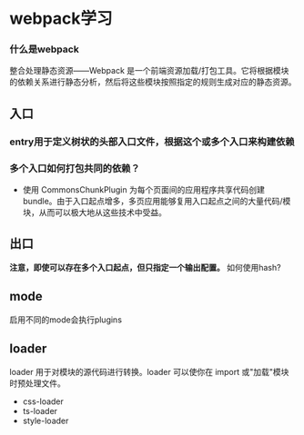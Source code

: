 # webpack学习
### 什么是webpack
整合处理静态资源——Webpack 是一个前端资源加载/打包工具。它将根据模块的依赖关系进行静态分析，然后将这些模块按照指定的规则生成对应的静态资源。

## 入口
### entry用于定义树状的头部入口文件，根据这个或多个入口来构建依赖
### 多个入口如何打包共同的依赖？
* 使用 CommonsChunkPlugin 为每个页面间的应用程序共享代码创建 bundle。由于入口起点增多，多页应用能够复用入口起点之间的大量代码/模块，从而可以极大地从这些技术中受益。


## 出口
**注意，即使可以存在多个入口起点，但只指定一个输出配置。**
如何使用hash?

## mode
启用不同的mode会执行plugins

## loader

loader 用于对模块的源代码进行转换。loader 可以使你在 import 或"加载"模块时预处理文件。
* css-loader
* ts-loader
* style-loader

